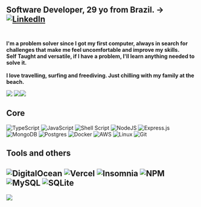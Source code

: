 ## Software Developer, 29 yo from Brazil. ->  [![LinkedIn](https://img.shields.io/badge/LinkedIn-%230077B5.svg?logo=linkedin&logoColor=white)](https://linkedin.com/in/vinicius-gferreira) <br><br>
 **I'm a problem solver since I got my first computer, always in search for challenges that make me feel uncomfortable and improve my skills.<br>Self Taught and versatile, if I have a problem, I'll learn anything needed to solve it.<br><br>I love travelling, surfing and freediving. Just chilling with my family at the beach.** <br>





![](https://github-readme-stats.vercel.app/api?username=viniciusgferreira&theme=chartreuse-dark&hide_border=true&include_all_commits=false&count_private=true)
![](https://github-readme-streak-stats.herokuapp.com/?user=viniciusgferreira&theme=chartreuse-dark&hide_border=true)![](https://github-readme-stats.vercel.app/api/top-langs/?username=viniciusgferreira&theme=chartreuse-dark&hide_border=true&include_all_commits=false&count_private=true&layout=compact)

## Core
![TypeScript](https://img.shields.io/badge/typescript-%23007ACC.svg?style=for-the-badge&logo=typescript&logoColor=white) 
![JavaScript](https://img.shields.io/badge/javascript-%23323330.svg?style=for-the-badge&logo=javascript&logoColor=%23F7DF1E) 
![Shell Script](https://img.shields.io/badge/shell_script-%23121011.svg?style=for-the-badge&logo=gnu-bash&logoColor=white)
![NodeJS](https://img.shields.io/badge/node.js-6DA55F?style=for-the-badge&logo=node.js&logoColor=white)
![Express.js](https://img.shields.io/badge/express.js-%23404d59.svg?style=for-the-badge&logo=express&logoColor=%2361DAFB)
![MongoDB](https://img.shields.io/badge/MongoDB-%234ea94b.svg?style=for-the-badge&logo=mongodb&logoColor=white)
![Postgres](https://img.shields.io/badge/postgres-%23316192.svg?style=for-the-badge&logo=postgresql&logoColor=white)
![Docker](https://img.shields.io/badge/docker-%230db7ed.svg?style=for-the-badge&logo=docker&logoColor=white)
![AWS](https://img.shields.io/badge/AWS-%23FF9900.svg?style=for-the-badge&logo=amazon-aws&logoColor=white) 
![Linux](https://img.shields.io/badge/Linux-FCC624?style=for-the-badge&logo=linux&logoColor=black)
![Git](https://img.shields.io/badge/git-%23F05033.svg?style=for-the-badge&logo=git&logoColor=white)

## Tools and others
![DigitalOcean](https://img.shields.io/badge/DigitalOcean-%230167ff.svg?style=for-the-badge&logo=digitalOcean&logoColor=white)
![Vercel](https://img.shields.io/badge/vercel-%23000000.svg?style=for-the-badge&logo=vercel&logoColor=white) 
![Insomnia](https://img.shields.io/badge/Insomnia-black?style=for-the-badge&logo=insomnia&logoColor=5849BE) 
![NPM](https://img.shields.io/badge/NPM-%23000000.svg?style=for-the-badge&logo=npm&logoColor=white)
![MySQL](https://img.shields.io/badge/mysql-%2300f.svg?style=for-the-badge&logo=mysql&logoColor=white)
![SQLite](https://img.shields.io/badge/sqlite-%2307405e.svg?style=for-the-badge&logo=sqlite&logoColor=white)
---
[![](https://visitcount.itsvg.in/api?id=viniciusgferreira&icon=5&color=12)](https://visitcount.itsvg.in)

<!-- Proudly created with GPRM ( https://gprm.itsvg.in ) -->
